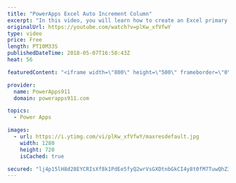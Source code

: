 ```yaml
---
title: "PowerApps Excel Auto Increment Column"
excerpt: "In this video, you will learn how to create an Excel primary key with PowerApps. Lots of data sources like SQL and SharePoint handle this for you but if your data source does not then this is the video for you. You will use the Last function and some form customizations to accomplish the goal.  Getting"
originalUrl: https://youtube.com/watch?v=plKw_xfVfwY
type: video
price: Free
length: PT10M33S
publishedDateTime: 2018-05-07T16:58:43Z
heat: 56

featuredContent: "<iframe width=\"800\" height=\"500\" frameborder=\"0\" src=\"https://www.youtube.com/embed/plKw_xfVfwY\" allow=\"accelerometer; autoplay; encrypted-media; gyroscope; picture-in-picture\" allowfullscreen></iframe>"

provider:
  name: PowerApps911
  domain: powerapps911.com

topics:
  - Power Apps

images:
  - url: https://i.ytimg.com/vi/plKw_xfVfwY/maxresdefault.jpg
    width: 1280
    height: 720
    isCached: true

secured: "lj4p15lH8d28EYCRIsXf8k1PdEe5fyQ2wrVsGXDtnbGkCI4y8t0fM7TuwQhZ3IuLfOEyVb4TZbsPE25NVVXgRUvEXNamxaSy7RhBMoJ8cIr8UUw0WbyK/Ckb06VcDOghrvbOX+/VVOKJSx+mLuKNXIIuKNO/Syao+zeb3ympq5XnS8SmVQa0ZzuO8Usvbtx0tFMfYDzYu3qHUQQ2T3ABdqJBK3Bzd9/x3hZUIhBtBmZIB5TIOL+tR2B6oY4hUczV6MOf2geqYsONQHi4DzFMghYS/KmBYwZM/qt4kk5wFHfGnfDLTPDzfLBuEKH0W3IVFAykOA+Uo0fA56KZWDArvWdgvE6dDcHJQ/LOiTz/SDFDIrdFY5qqw1m1u7/GqvytX6qjmWhj+lUeNRnBSAuudP4rmg1MghviwsYa0nNC1vQ=;NAS/RV2RQvFGvDXpU4Py5g=="
---
```


